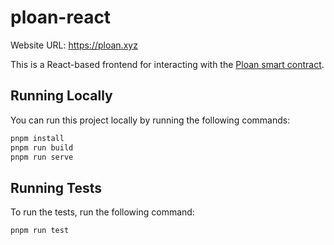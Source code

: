 # ploan-react

Website URL: https://ploan.xyz

This is a React-based frontend for interacting with the [Ploan smart contract](https://github.com/jrh3k5/ploan.sol).

## Running Locally

You can run this project locally by running the following commands:

```bash
pnpm install
pnpm run build
pnpm run serve
```

## Running Tests

To run the tests, run the following command:

```bash
pnpm run test
```
